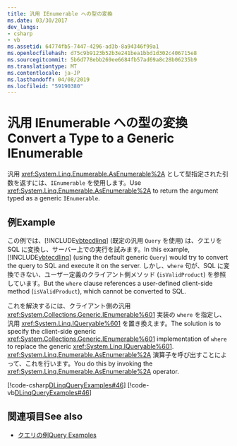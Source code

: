 ```yaml
---
title: 汎用 IEnumerable への型の変換
ms.date: 03/30/2017
dev_langs:
- csharp
- vb
ms.assetid: 64774fb5-7447-4296-ad3b-8a94346f99a1
ms.openlocfilehash: d75c9b9123b52b3e241bea1bbd1d302c406715e8
ms.sourcegitcommit: 5b6d778ebb269ee6684fb57ad69a8c28b06235b9
ms.translationtype: MT
ms.contentlocale: ja-JP
ms.lasthandoff: 04/08/2019
ms.locfileid: "59190380"
---
```

# <a name="convert-a-type-to-a-generic-ienumerable"></a><span data-ttu-id="fa9ce-102">汎用 IEnumerable への型の変換</span><span class="sxs-lookup"><span data-stu-id="fa9ce-102">Convert a Type to a Generic IEnumerable</span></span>
<span data-ttu-id="fa9ce-103">汎用 <xref:System.Linq.Enumerable.AsEnumerable%2A> として型指定された引数を返すには、`IEnumerable` を使用します。</span><span class="sxs-lookup"><span data-stu-id="fa9ce-103">Use <xref:System.Linq.Enumerable.AsEnumerable%2A> to return the argument typed as a generic `IEnumerable`.</span></span>  
  
## <a name="example"></a><span data-ttu-id="fa9ce-104">例</span><span class="sxs-lookup"><span data-stu-id="fa9ce-104">Example</span></span>  
 <span data-ttu-id="fa9ce-105">この例では、[!INCLUDE[vbtecdlinq](../../../../../../includes/vbtecdlinq-md.md)] (既定の汎用 `Query` を使用) は、クエリを SQL に変換し、サーバー上での実行を試みます。</span><span class="sxs-lookup"><span data-stu-id="fa9ce-105">In this example, [!INCLUDE[vbtecdlinq](../../../../../../includes/vbtecdlinq-md.md)] (using the default generic `Query`) would try to convert the query to SQL and execute it on the server.</span></span> <span data-ttu-id="fa9ce-106">しかし、`where` 句が、SQL に変換できない、ユーザー定義のクライアント側メソッド (`isValidProduct`) を参照しています。</span><span class="sxs-lookup"><span data-stu-id="fa9ce-106">But the `where` clause references a user-defined client-side method (`isValidProduct`), which cannot be converted to SQL.</span></span>  
  
 <span data-ttu-id="fa9ce-107">これを解決するには、クライアント側の汎用 <xref:System.Collections.Generic.IEnumerable%601> 実装の `where` を指定し、汎用 <xref:System.Linq.IQueryable%601> を置き換えます。</span><span class="sxs-lookup"><span data-stu-id="fa9ce-107">The solution is to specify the client-side generic <xref:System.Collections.Generic.IEnumerable%601> implementation of `where` to replace the generic <xref:System.Linq.IQueryable%601>.</span></span> <span data-ttu-id="fa9ce-108"><xref:System.Linq.Enumerable.AsEnumerable%2A> 演算子を呼び出すことによって、これを行います。</span><span class="sxs-lookup"><span data-stu-id="fa9ce-108">You do this by invoking the <xref:System.Linq.Enumerable.AsEnumerable%2A> operator.</span></span>  
  
 [!code-csharp[DLinqQueryExamples#46](../../../../../../samples/snippets/csharp/VS_Snippets_Data/DLinqQueryExamples/cs/Program.cs#46)]
 [!code-vb[DLinqQueryExamples#46](../../../../../../samples/snippets/visualbasic/VS_Snippets_Data/DLinqQueryExamples/vb/Module1.vb#46)]  
  
## <a name="see-also"></a><span data-ttu-id="fa9ce-109">関連項目</span><span class="sxs-lookup"><span data-stu-id="fa9ce-109">See also</span></span>

- [<span data-ttu-id="fa9ce-110">クエリの例</span><span class="sxs-lookup"><span data-stu-id="fa9ce-110">Query Examples</span></span>](../../../../../../docs/framework/data/adonet/sql/linq/query-examples.md)
